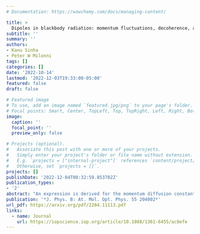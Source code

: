 ```yaml
---
# Documentation: https://wowchemy.com/docs/managing-content/

title: >
  Dipoles in blackbody radiation: momentum fluctuations, decoherence, and drag force
subtitle: ''
summary: ''
authors:
- Kanu Sinha
- Peter W Milonni
tags: []
categories: []
date: '2022-10-14'
lastmod: '2022-12-03T19:33:00-05:00'
featured: false
draft: false

# Featured image
# To use, add an image named `featured.jpg/png` to your page's folder.
# Focal points: Smart, Center, TopLeft, Top, TopRight, Left, Right, BottomLeft, Bottom, BottomRight.
image:
  caption: ''
  focal_point: ''
  preview_only: false

# Projects (optional).
#   Associate this post with one or more of your projects.
#   Simply enter your project's folder or file name without extension.
#   E.g. `projects = ["internal-project"]` references `content/project/deep-learning/index.md`.
#   Otherwise, set `projects = []`.
projects: []
publishDate: '2022-12-04T00:32:59.853702Z'
publication_types:
- '2'
abstract: "An expression is derived for the momentum diffusion constant due to photon scattering of a small polarizable particle in blackbody radiation, and is shown to be related to the long-wavelength collisional decoherence rate for such a particle in a thermal environment. We show how this diffusion constant appears in the steady-state photon emission rate of two dipoles induced by blackbody radiation. We consider in addition the Einstein–Hopf drag force on a small polarizable particle moving in a blackbody field, and derive its relativistic form from the Lorentz transformation of forces. We obtain an expression for the rate of change of the field energy density associated with changes in the particles' kinetic energies and relate it to the Kompaneets equation for the case of Compton scattering by thermalized electrons."
publication: '*J. Phys. B: At. Mol. Opt. Phys. 55 204002*'
url_pdf: https://arxiv.org/pdf/2204.11113.pdf
links:
  - name: Journal
    url: https://iopscience.iop.org/article/10.1088/1361-6455/ac8efe
---
```

